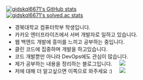 <!HTML>

[![gidskql6671's GitHub stats](https://github-readme-stats.vercel.app/api?username=gidskql6671&count_private=true&show_icons=true&theme=dracula)](https://github.com/gidskql6671)  
[![gidskql6671's solved.ac stats](https://github-readme-solvedac.hyp3rflow.vercel.app/api/?handle=gidskql6671)](https://solved.ac/profile/gidskql6671)

- 경북대학교 컴퓨터학부 학생입니다.
- 카카오 엔터프라이즈에서 서버 개발자로 일하고 있습니다.
- 웹 백엔드 개발에 흥미를 느끼고 공부하는 중입니다.
- 클린 코드에 집중하며 개발을 하고있습니다.
- 코드 개발뿐만 아니라 DevOps에도 관심이 많습니다.
- 제가 공부하는 내용을 정리하는 블로그입니다. &nbsp;&nbsp;&nbsp; <a href="https://velog.io/@gidskql6671"> 
    <img src="https://img.shields.io/badge/Velog Blog-Dev Blog-1aa4e4?style=flat-square"/></a>
  </a> 
- 저에 대해 더 알고싶으면 이쪽으로 와주세요 :) &nbsp;&nbsp;&nbsp; <a href="https://velog.io/@gidskql6671/about"> 
    <img src="https://img.shields.io/badge/Velog Profile-About Me-389e64?style=flat-square"/></a>
  </a> 

